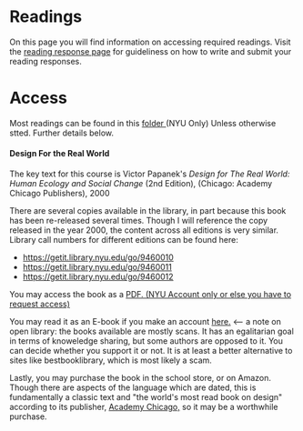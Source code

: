 # Readings

On this page you will find information on accessing required readings. Visit the [reading response page](reading_responses.md) for guideliness on how to write and submit your reading responses.

# Access

Most readings can be found in this [folder ](https://drive.google.com/drive/folders/1cgthWNiLcxi8bcvIdYQ7DSpS78VN87gw?usp=sharing) (NYU Only) Unless otherwise stted. Further details below. 


#### Design For the Real World

The key text for this course is Victor Papanek's *Design for The Real World: Human Ecology and Social Change* (2nd
Edition), (Chicago: Academy Chicago Publishers), 2000

There are several copies available in the library, in part because this book has been re-released several times. 
Though I will reference the copy released in the year 2000, the content across all editions is very similar.
Library call numbers for different editions can be found here:
* https://getit.library.nyu.edu/go/9460010
* https://getit.library.nyu.edu/go/9460011
* https://getit.library.nyu.edu/go/9460012

You may access the book as a [PDF. (NYU Account only or else you have to request access)](https://drive.google.com/file/d/1-hOsbIhKOt3e51_DoTJa2wU6X1YKUayb/view?usp=sharing)

You may read it as an E-book if you make an account [here.](https://openlibrary.org/books/OL5705411M/Design_for_the_real_world)
<-- a note on open library: the books available are mostly scans. It has an egalitarian goal in terms of knoweledge sharing, but some authors are opposed to it. You can decide whether you support it or not. It is at least a better alternative to sites like bestbooklibrary, which is most likely a scam. 

Lastly, you may purchase the book in the school store, or on Amazon. Though there are aspects of the language which are dated, this is fundamentally a classic text and "the world's most read book on design" according to its publisher, [Academy Chicago,](http://www.designersandbooks.com/book/design-real-world) so it may be a worthwhile purchase. 


